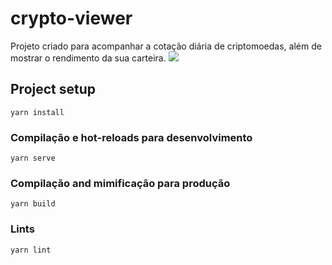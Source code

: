 # crypto-viewer
Projeto criado para acompanhar a cotação diária de criptomoedas, além de mostrar o rendimento da sua carteira.
<img src="https://i.ibb.co/hHb1NHW/bg-3.png">
          
## Project setup
```
yarn install
```

### Compilação e hot-reloads para desenvolvimento
```
yarn serve
```

### Compilação and mimificação para produção
```
yarn build
```

### Lints
```
yarn lint
```
